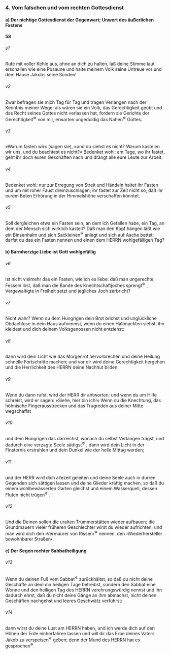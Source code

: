 ### 4. Vom falschen und vom rechten Gottesdienst

#### a) Der nichtige Gottesdienst der Gegenwart; Unwert des äußerlichen Fastens

__58__

###### v1
Rufe mit voller Kehle aus, ohne an dich zu halten, laß deine Stimme laut erschallen wie eine Posaune und halte meinem Volk seine Untreue vor und dem Hause Jakobs seine Sünden!

###### v2
Zwar befragen sie mich Tag für Tag und tragen Verlangen nach der Kenntnis meiner Wege; als wären sie ein Volk, das Gerechtigkeit geübt und das Recht seines Gottes nicht verlassen hat, fordern sie Gerichte der Gerechtigkeit<sup title="oder: wohlverdiente Rechte">&#x2732;</sup>
 von mir, erwarten ungeduldig das Nahen<sup title="oder: Erscheinen">&#x2732;</sup>
 Gottes.

###### v3
»Warum fasten wir« (sagen sie), »und du siehst es nicht? Warum kasteien wir uns, und du beachtest es nicht?« Bedenket wohl: am Tage, wo ihr fastet, geht ihr doch euren Geschäften nach und drängt alle eure Leute zur Arbeit.

###### v4
Bedenket wohl: nur zur Erregung von Streit und Händeln haltet ihr Fasten und um mit roher Faust dreinzuschlagen; ihr fastet zur Zeit nicht so, daß ihr eurem Beten Erhörung in der Himmelshöhe verschaffen könntet.

###### v5
Soll dergleichen etwa ein Fasten sein, an dem ich Gefallen habe, ein Tag, an dem der Mensch sich wirklich kasteit? Daß man den Kopf hängen läßt wie ein Binsenhalm und sich Sackleinen<sup title="= ein Bußkleid">&#x2732;</sup>
 anlegt und sich auf Asche bettet: darfst du das ein Fasten nennen und einen dem HERRN wohlgefälligen Tag?

#### b) Barmherzige Liebe ist Gott wohlgefällig


###### v6
Ist nicht vielmehr das ein Fasten, wie ich es liebe: daß man ungerechte Fesseln löst, daß man die Bande des Knechtschaftjoches sprengt<sup title="oder: losmacht">&#x2732;</sup>
, Vergewaltigte in Freiheit setzt und jegliches Joch zerbricht?

###### v7
Nicht wahr? Wenn du dem Hungrigen dein Brot brichst und unglückliche Obdachlose in dein Haus aufnimmst, wenn du einen Halbnackten siehst, ihn kleidest und dich deinem Volksgenossen nicht entziehst:

###### v8
dann wird dein Licht wie das Morgenrot hervorbrechen und deine Heilung schnelle Fortschritte machen; und vor dir wird deine Gerechtigkeit hergehen und die Herrlichkeit des HERRN deine Nachhut bilden.

###### v9
Wenn du dann rufst, wird der HERR dir antworten; und wenn du um Hilfe schreist, wird er sagen: »Siehe, hier bin ich!« Wenn du die Knechtung, das höhnische Fingerausstrecken und das Trugreden aus deiner Mitte wegschaffst

###### v10
und dem Hungrigen das darreichst, wonach du selbst Verlangen trägst, und dadurch eine verzagte Seele sättigst<sup title="oder: befriedigst">&#x2732;</sup>
, dann wird dein Licht in der Finsternis erstrahlen und dein Dunkel wie der helle Mittag werden;

###### v11
und der HERR wird dich allezeit geleiten und deine Seele auch in dürren Gegenden sich sättigen lassen und deine Glieder kräftig machen, so daß du einem wohlbewässerten Garten gleichst und einem Wasserquell, dessen Fluten nicht trügen<sup title="= versiegen">&#x2732;</sup>
.

###### v12
Und die Deinen sollen die uralten Trümmerstätten wieder aufbauen; die Grundmauern vieler früheren Geschlechter wirst du wieder aufrichten; und man wird dich den ›Vermaurer von Rissen‹<sup title="= Breschen">&#x2732;</sup>
 nennen, den ›Wiederhersteller bewohnbarer Straßen‹.

#### c) Der Segen rechter Sabbatheiligung


###### v13
Wenn du deinen Fuß vom Sabbat<sup title="= von der Entheiligung des Sabbats">&#x2732;</sup>
 zurückhältst, so daß du nicht deine Geschäfte an dem mir heiligen Tage betreibst, sondern den Sabbat eine Wonne und den heiligen Tag des HERRN verehrungswürdig nennst und ihn dadurch ehrst, daß du nicht deine Gänge an ihm abmachst, nicht deinen Geschäften nachgehst und leeres Geschwätz verführst:

###### v14
dann wirst du deine Lust am HERRN haben, und ich werde dich auf den Höhen der Erde einherfahren lassen und will dir das Erbe deines Vaters Jakob zu verspeisen<sup title="= genießen">&#x2732;</sup>
 geben; denn der Mund des HERRN hat es gesprochen<sup title="= zugesagt">&#x2732;</sup>.